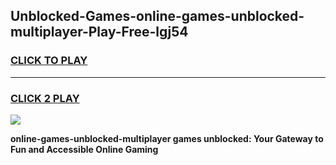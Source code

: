 
## Unblocked-Games-online-games-unblocked-multiplayer-Play-Free-lgj54
<h3>
<a href="https://premium76.site?title=online-games-unblocked-multiplayer&ref=12A">CLICK TO PLAY</a></h3>
<hr>

<h3>
<a href="https://premium76.site?title=online-games-unblocked-multiplayer&ref=12A">CLICK 2 PLAY</a>
  
</h3>

<a href="https://premium76.site?title=online-games-unblocked-multiplayer&ref=12A"><img src="https://clearcache.store/games.png"></a>


**online-games-unblocked-multiplayer games unblocked: Your Gateway to Fun and Accessible Online Gaming**
